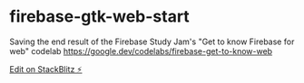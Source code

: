 # firebase-gtk-web-start
Saving the end result of the Firebase Study Jam's "Get to know Firebase for web" codelab https://google.dev/codelabs/firebase-get-to-know-web

[Edit on StackBlitz ⚡️](https://stackblitz.com/edit/firebase-gtk-web-start-ekbyse)
